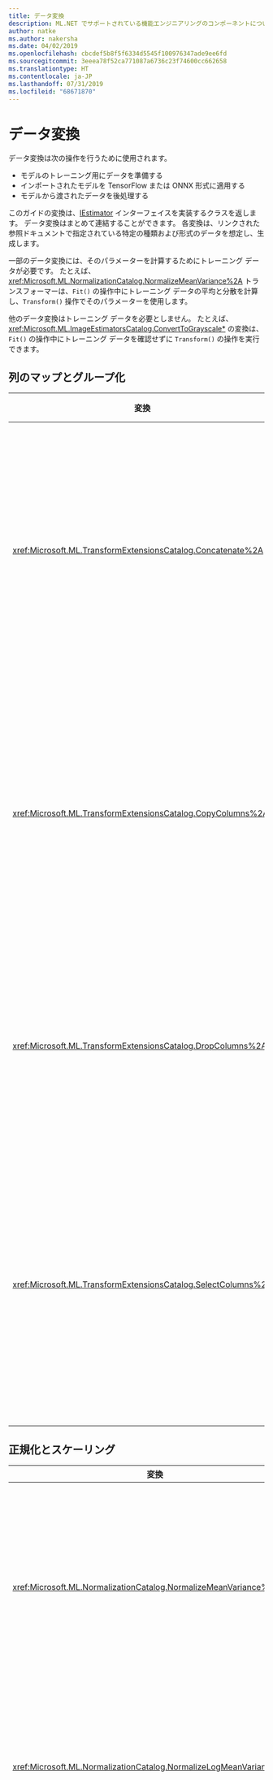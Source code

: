 ```yaml
---
title: データ変換
description: ML.NET でサポートされている機能エンジニアリングのコンポーネントについて検証します。
author: natke
ms.author: nakersha
ms.date: 04/02/2019
ms.openlocfilehash: cbcdef5b8f5f6334d5545f100976347ade9ee6fd
ms.sourcegitcommit: 3eeea78f52ca771087a6736c23f74600cc662658
ms.translationtype: HT
ms.contentlocale: ja-JP
ms.lasthandoff: 07/31/2019
ms.locfileid: "68671870"
---
```

# <a name="data-transformations"></a>データ変換

データ変換は次の操作を行うために使用されます。
- モデルのトレーニング用にデータを準備する
- インポートされたモデルを TensorFlow または ONNX 形式に適用する
- モデルから渡されたデータを後処理する

このガイドの変換は、[IEstimator](xref:Microsoft.ML.IEstimator%601) インターフェイスを実装するクラスを返します。 データ変換はまとめて連結することができます。 各変換は、リンクされた参照ドキュメントで指定されている特定の種類および形式のデータを想定し、生成します。

一部のデータ変換には、そのパラメーターを計算するためにトレーニング データが必要です。 たとえば、<xref:Microsoft.ML.NormalizationCatalog.NormalizeMeanVariance%2A> トランスフォーマーは、`Fit()` の操作中にトレーニング データの平均と分散を計算し、`Transform()` 操作でそのパラメーターを使用します。 

他のデータ変換はトレーニング データを必要としません。 たとえば、<xref:Microsoft.ML.ImageEstimatorsCatalog.ConvertToGrayscale*> の変換は、`Fit()` の操作中にトレーニング データを確認せずに `Transform()` の操作を実行できます。

## <a name="column-mapping-and-grouping"></a>列のマップとグループ化

| 変換 | 定義 |
| --- | --- |
| <xref:Microsoft.ML.TransformExtensionsCatalog.Concatenate%2A> | 1 つ以上の入力列を新しい出力列に連結します |
| <xref:Microsoft.ML.TransformExtensionsCatalog.CopyColumns%2A> | 1 つ以上の入力列をコピーして名前を変更します |
| <xref:Microsoft.ML.TransformExtensionsCatalog.DropColumns%2A> | 1 つ以上の入力列をドロップします |
| <xref:Microsoft.ML.TransformExtensionsCatalog.SelectColumns%2A> | 入力データから保持する 1 つ以上の列を選択します |

## <a name="normalization-and-scaling"></a>正規化とスケーリング

| 変換 | 定義 |
| --- | --- |
| <xref:Microsoft.ML.NormalizationCatalog.NormalizeMeanVariance%2A> | (トレーニング データの) 平均を引き、(トレーニング データの) 分散で割ります |
| <xref:Microsoft.ML.NormalizationCatalog.NormalizeLogMeanVariance%2A> | トレーニング データの対数に基づいて正規化します |
| <xref:Microsoft.ML.NormalizationCatalog.NormalizeLpNorm%2A> | 入力ベクターを [lp-norm](https://en.wikipedia.org/wiki/Lp_space#The_p-norm_in_finite_dimensions) でスケーリングします。この p は 1、2、または無限大です。 既定値は l2 (ユークリッド距離) ノルムです |
| <xref:Microsoft.ML.NormalizationCatalog.NormalizeGlobalContrast%2A> | 行データの平均を減算して行の各値をスケーリングし、標準偏差または (行データの) l2-norm で除算し、構成可能なスケール係数 (既定値は 2) で乗算します |
| <xref:Microsoft.ML.NormalizationCatalog.NormalizeBinning%2A> | 入力値をビンのインデックスに割り当て、ビンの数で除算して 0 から 1 の間の float 値を生成します。 ビンの境界は、ビン全体にトレーニング データを均等に分散するように計算されます |
| <xref:Microsoft.ML.NormalizationCatalog.NormalizeSupervisedBinning%2A> | ラベル列との相関関係に基づいて入力値をビンに割り当てます |
| <xref:Microsoft.ML.NormalizationCatalog.NormalizeMinMax%2A> | トレーニング データの最小値と最大値の差で入力をスケーリングします |

## <a name="conversions-between-data-types"></a>データ型間の変換

| 変換 | 定義 |
| --- | --- |
| <xref:Microsoft.ML.ConversionsExtensionsCatalog.ConvertType%2A> | 入力列の型を新しい型に変換します |
| <xref:Microsoft.ML.ConversionsExtensionsCatalog.MapValue*> | 指定されたマッピングのディクショナリに基づいて、値をキー (カテゴリ) にマップします。 |
| <xref:Microsoft.ML.ConversionsExtensionsCatalog.MapValueToKey*> | 入力データからマッピングを作成して値をキー (カテゴリ) にマップします |
| <xref:Microsoft.ML.ConversionsExtensionsCatalog.MapKeyToValue*> | キーを変換して元の値に戻します |
| <xref:Microsoft.ML.ConversionsExtensionsCatalog.MapKeyToVector*> | キーを変換して元の値のベクターに戻します |
| <xref:Microsoft.ML.ConversionsCatalog.MapKeyToBinaryVector*> | キーを変換して元の値のバイナリ ベクターに戻します |
| <xref:Microsoft.ML.ConversionsExtensionsCatalog.Hash*> | 入力列の値をハッシュします |

## <a name="text-transformations"></a>テキスト変換

| 変換 | 定義 |
| --- | --- |
| <xref:Microsoft.ML.TextCatalog.FeaturizeText*> | テキスト列を正規化された ngram と char-gram のカウントの float 配列に変換します | 
| <xref:Microsoft.ML.TextCatalog.TokenizeIntoWords*> | 1 つ以上のテキスト列を個々の単語に分割します |
| <xref:Microsoft.ML.TextCatalog.TokenizeIntoCharactersAsKeys*> | 1 つ以上のテキスト列を一連のトピックに関する個々の文字 float に分割します |
| <xref:Microsoft.ML.TextCatalog.NormalizeText*> | 大文字と小文字の変更、分音記号、句読点、数字の削除を行います |
| <xref:Microsoft.ML.TextCatalog.ProduceNgrams*> | テキスト列を ngram のカウント (連続する単語のシーケンス) バッグに変換します|
| <xref:Microsoft.ML.TextCatalog.ProduceWordBags*> | テキスト列を ngram ベクターのバッグに変換します |
| <xref:Microsoft.ML.TextCatalog.ProduceHashedNgrams*> | テキスト列をハッシュされた ngram のカウントのベクターに変換します |
| <xref:Microsoft.ML.TextCatalog.ProduceHashedWordBags*> | テキスト列をハッシュされた ngram のカウントのバッグに変換します |
| <xref:Microsoft.ML.TextCatalog.RemoveDefaultStopWords*>  | 指定された言語の既定のストップ ワードを入力列から削除します |
| <xref:Microsoft.ML.TextCatalog.RemoveStopWords*> | 入力列から指定されたストップ ワードを削除します |
| <xref:Microsoft.ML.TextCatalog.LatentDirichletAllocation*> | 一連のトピックにわたって、ドキュメント (float のベクターとして表されます) を float のベクターに変換します |
| <xref:Microsoft.ML.TextCatalog.ApplyWordEmbedding*> | レーニング済みのモデルを使用して、テキスト トークンを文のベクターに変換します |

## <a name="image-transformations"></a>画像変換

| 変換 | 定義 |
| --- | --- |
| <xref:Microsoft.ML.ImageEstimatorsCatalog.ConvertToGrayscale*> | 画像をグレースケールに変換します |
| <xref:Microsoft.ML.ImageEstimatorsCatalog.ConvertToImage*> | ピクセルのベクターを <xref:Microsoft.ML.Transforms.Image.ImageDataViewType> に変換します |
| <xref:Microsoft.ML.ImageEstimatorsCatalog.ExtractPixels*> | 入力画像のピクセルを数値のベクターに変換します |
| <xref:Microsoft.ML.ImageEstimatorsCatalog.LoadImages*> | フォルダーの画像をメモリに読み込みます |
| <xref:Microsoft.ML.ImageEstimatorsCatalog.ResizeImages*> | イメージのサイズを変更する |
| <xref:Microsoft.ML.OnnxCatalog.DnnFeaturizeImage*> | 事前トレーニング済みのディープ ニューラル ネットワーク (DNN) モデルを適用して、入力イメージを特徴ベクターに変換します |

## <a name="categorical-data-transformations"></a>分類データの変換

| 変換 | 定義 |
| --- | --- |
| <xref:Microsoft.ML.CategoricalCatalog.OneHotEncoding*> | 1 つ以上のテキスト列を [one-hot](https://en.wikipedia.org/wiki/One-hot) エンコード済みベクターに変換します |
| <xref:Microsoft.ML.CategoricalCatalog.OneHotHashEncoding*> | 1 つまたは複数のテキスト列をハッシュベースの one-hot エンコード済みベクターに変換します |

## <a name="time-series-data-transformations"></a>時系列データの変換

| 変換 | 定義 |
| --- | --- |
| <xref:Microsoft.ML.TimeSeriesCatalog.DetectAnomalyBySrCnn*> | Spectral Residual (SR) アルゴリズムを使用して、時系列入力データの異常を検出します |
| <xref:Microsoft.ML.TimeSeriesCatalog.DetectChangePointBySsa*> | 単一のスペクトラム分析 (SSA) を使用して、時系列データの変化点を検出します |
| <xref:Microsoft.ML.TimeSeriesCatalog.DetectIidChangePoint*> | アダプティブ カーネル密度見積もりとマルチンゲール スコアを使用して、独立同分布 (IID) の時系列データ内の変化点を検出します |
| <xref:Microsoft.ML.TimeSeriesCatalog.ForecastBySsa*> | 単一のスペクトラム分析 (SSA) を使用して、時系列データを予測します |
| <xref:Microsoft.ML.TimeSeriesCatalog.DetectSpikeBySsa*> | 単一のスペクトラム分析 (SSA) を使用して、時系列データのスパイクを検出します |
| <xref:Microsoft.ML.TimeSeriesCatalog.DetectIidSpike*> | アダプティブ カーネル密度見積もりとマルチンゲール スコアを使用して、独立同分布 (IID) の時系列データのスパイクを検出します |

## <a name="missing-values"></a>欠損値

| 変換 | 定義 |
| --- | --- |
| <xref:Microsoft.ML.ExtensionsCatalog.IndicateMissingValues*> | 新しいブール出力列を作成します。入力列の値が欠落している場合、その値は true です。 |
| <xref:Microsoft.ML.ExtensionsCatalog.ReplaceMissingValues*> | 新しい出力列を作成します。値が入力列にない場合は値が既定値に設定され、それ以外の場合は入力値が設定されます |

## <a name="feature-selection"></a>フィーチャーの選択

| 変換 | 定義 |
| --- | --- |
| <xref:Microsoft.ML.FeatureSelectionCatalog.SelectFeaturesBasedOnCount*> | 既定以外の値がしきい値より大きい特徴を選択します |
| <xref:Microsoft.ML.FeatureSelectionCatalog.SelectFeaturesBasedOnMutualInformation*> | ラベル列のデータが最も依存している特徴を選択します |

## <a name="feature-transformations"></a>特徴の変換

| 変換 | 定義 |
| --- | --- |
| <xref:Microsoft.ML.KernelExpansionCatalog.ApproximatedKernelMap*> | 各入力ベクターを下位次元の特徴空間にマップします。ここでは、線形アルゴリズムへの入力として特徴を使用できるように、内部製品でカーネル関数が概算されます |
| <xref:Microsoft.ML.PcaCatalog.ProjectToPrincipalComponents*> | プリンシパル コンポーネント分析アルゴリズムを適用して、入力特徴ベクトルの次元を減らします |

## <a name="explainability-transformations"></a>説明可能性の変換

| 変換 | 定義 |
| --- | --- |
| <xref:Microsoft.ML.ExplainabilityCatalog.CalculateFeatureContribution*> | 特徴ベクターの要素ごとにコントリビューション スコアを計算します |

## <a name="calibration-transformations"></a>調整の変換

| 変換 | 定義 |
| --- | --- |
|<xref:Microsoft.ML.BinaryClassificationCatalog.CalibratorsCatalog.Platt%28System.String%2CSystem.String%2CSystem.String%29> | トレーニング データを使用して予測されるパラメーターと共にロジスティック回帰を使用し、二項分類子の生スコアをクラスの確率に変換します |
| <xref:Microsoft.ML.BinaryClassificationCatalog.CalibratorsCatalog.Platt%28System.Double%2CSystem.Double%2CSystem.String%29> | 固定パラメーターと共にロジスティック回帰を使用して、二項分類子の生スコアをクラスの確率に変換します |
| <xref:Microsoft.ML.BinaryClassificationCatalog.CalibratorsCatalog.Naive*> | スコアをビンに割り当て、ビン間の分布に基づいて確率を計算して、二項分類子の生スコアをクラスの確率に変換します |
| <xref:Microsoft.ML.BinaryClassificationCatalog.CalibratorsCatalog.Isotonic*> | スコアをビンに割り当てて、二項分類子の生スコアをクラスの確率に変換します。このとき、境界の位置とビンのサイズは、トレーニング データを使用して推定されます  |

## <a name="deep-learning-transformations"></a>ディープ ラーニングの変換

| 変換 | 定義 |
| --- | --- |
| <xref:Microsoft.ML.OnnxCatalog.ApplyOnnxModel*> | インポートされた ONNX モデルを使用して入力データを変換する |
| <xref:Microsoft.ML.TensorflowCatalog.LoadTensorFlowModel*> | インポートされた TensorFlow モデルを使用して入力データを変換する |

## <a name="custom-transformations"></a>カスタム変換

| 変換 | 定義 |
| --- | --- |
| <xref:Microsoft.ML.CustomMappingCatalog.CustomMapping*> | ユーザー定義マッピングを使用して既存の列を新しい列に変換します |
